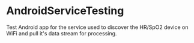 # AndroidServiceTesting

Test Android app for the service used to discover the HR/SpO2 device on WiFi and pull it's data stream for processing.
